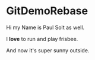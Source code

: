 # GitDemoRebase
 
Hi my Name is Paul Solt as well.

I **love** to run and play frisbee.

And now it's super sunny outside.